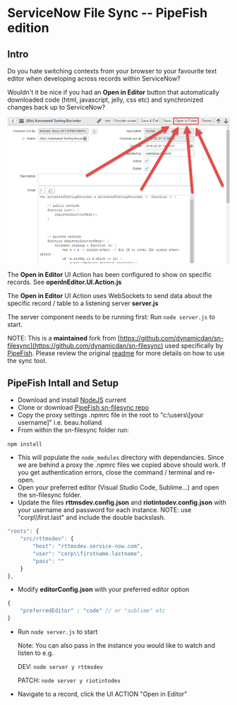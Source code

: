 ServiceNow File Sync -- PipeFish edition
=================

## Intro

Do you hate switching contexts from your browser to your favourite text editor when developing across records within ServiceNow?

Wouldn't it be nice if you had an **Open in Editor** button that automatically downloaded code (html, javascript, jelly, css etc) and synchronized changes back up to ServiceNow?

![Alt text](https://github.com/beauholland/sn-filesync/blob/PipeFish-custom/Open%20In%20Editor.png "Open in Editor")

The **Open in Editor** UI Action has been configured to show on specific records. See **openInEditor.UI.Action.js**

The **Open in Editor** UI Action uses WebSockets to send data about the specific record / table to a listening server **server.js** 

The server component needs to be running first: Run `node server.js` to start.


NOTE: This is a **maintained** fork from [https://github.com/dynamicdan/sn-filesync](https://github.com/dynamicdan/sn-filesync) used specifically by [PipeFish](http://www.pipefish.com.au). Please review the original [readme](https://github.com/dynamicdan/sn-filesync) for more details on how to use the sync tool.




## PipeFish Intall and Setup

* Download and install [NodeJS](https://nodejs.org/en/) current
* Clone or download [PipeFish sn-filesync repo](https://github.com/beauholland/sn-filesync/tree/PipeFish-custom)
* Copy the proxy settings .npmrc file in the root to "c:\\users\\[your username]" i.e. beau.holland
* From within the sn-filesync folder run:

`npm install`

* This will populate the `node_modules` directory with dependancies. Since we are behind a proxy the .npmrc files we copied above should work. If you get authentication errors, close the command / terminal and re-open.
* Open your preferred editor (Visual Studio Code, Sublime...) and open the sn-filesync folder.
* Update the files **rttmsdev.config.json** and **riotintodev.config.json** with your username and password for each instance. 
NOTE: use "corp\\\\first.last" and include the double backslash.

```javascript
"roots": {
    "src/rttmsdev": {
        "host": "rttmsdev.service-now.com",
        "user": "corp\\firstname.lastname",
        "pass": ""
    }
},
```

* Modify **editorConfig.json** with your preferred editor option

```javascript
{
	"preferredEditor" : "code" // or "sublime" etc
}
```

* Run `node server.js` to start

    Note: You can also pass in the instance you would like to watch and listen to e.g.

    DEV: `node server y rttmsdev`

    PATCH: `node server y riotintodev`

* Navigate to a record, click the UI ACTION "Open in Editor"
